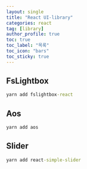 ```yaml
---
layout: single
title: "React UI-library"
categories: react
tag: [library]
author_profile: true
toc: true
toc_label: "목록"
toc_icon: "bars"
toc_sticky: true
---
```


## FsLightbox

```cmd
yarn add fslightbox-react
```

## Aos
```cmd
yarn add aos
```

## Slider
```cmd
yarn add react-simple-slider
